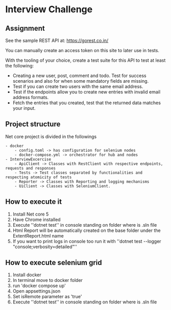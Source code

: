 # Interview Challenge

## Assignment

See the sample REST API at: https://gorest.co.in/ 

You can manually create an access token on this site to later use in tests.

With the tooling of your choice, create a test suite for this API to test at least the following:

- Creating a new user, post, comment and todo. Test for success scenarios and also for when some mandatory fields are missing.
- Test if you can create two users with the same email address.
- Test if the endpoints allow you to create new entries with invalid email address formats.
- Fetch the entries that you created, test that the returned data matches your input.

## Project structure

Net core project is divided in the followings

	- docker
		- config.toml -> has configuration for selenium nodes
		- docker-compose.yml -> orchestrator for hub and nodes
	- InterviewExcercise
		- ApiClient -> Classes with RestClient with respective endpoints, requests and responses
		- Tests -> Test classes separated by functionalities and respecting atomicity of tests
		- Reporter -> Classes with Reporting and logging mechanisms
		- UiClient -> Classes with SeleniumClient.

## How to execute it 

 1. Install Net core 5
 2. Have Chrome installed
 3. Execute ''dotnet test'' in console standing on folder where is .sln file
 4. Html Report will be automatically created on the base folder under the ExtentReport.html name
 5. If you want to print logs in console too run it with ''dotnet test --logger "console;verbosity=detailed"''

 ## How to execute selenium grid

 1. Install docker
 2. In terminal move to docker folder
 3. run 'docker compose up'
 4. Open appsettings.json
 5. Set isRemote parameter as 'true'
 6. Execute ''dotnet test'' in console standing on folder where is .sln file